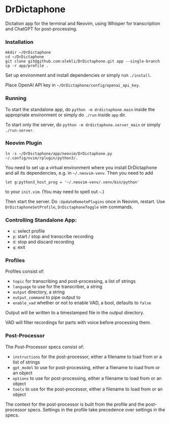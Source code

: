 # DrDictaphone

Dictation app for the terminal and Neovim, using Whisper for transcription and ChatGPT for post-processing.

### Installation

```
mkdir ~/DrDictaphone
cd ~/DrDictaphone
git clone git@github.com:olekli/DrDictaphone.git app --single-branch
cp -r app/profile .
```

Set up environment and install dependencies or simply run `./install`.

Place OpenAI API key in `~/DrDictaphone/config/openai_api_key`.

### Running

To start the standalone app, do `python -m drdictaphone.main` inside the appropriate environment or simply do `./run` inside `app` dir.

To start only the server, do `python -m drdictaphone.server_main` or simply `./run-server`.

### Neovim Plugin

```
ln -s ~/DrDictaphone/app/neovim/DrDictaphone.py ~/.config/nvim/rplugin/python3/.
```

You need to set up a virtual environment where you install DrDictaphone and all its dependencies, e.g. in `~/.neovim-venv`. Then you need to add
```
let g:python3_host_prog = '~/.neovim-venv/.venv/bin/python'
```
to your `init.vim`. (You may need to spell out `~`.)

Then start the server. Do `:UpdateRemotePlugins` once in Neovim, restart. Use `DrDictaphoneSetProfile`, `DrDictaphoneToggle` vim commands.

### Controlling Standalone App:

- `s`: select profile
- `p`: start / stop and transcribe recording
- `d`: stop and discard recording
- `q`: exit

### Profiles

Profiles consist of:

- `topic` for transcribing and post-processing, a list of strings
- `language` to use for the transcriber, a string
- `output` directory, a string
- `output_command` to pipe output to
- `enable_vad` whether or not to enable VAD, a bool, defaults to `false`

Output will be written to a timestamped file in the output directory.

VAD will filter recordings for parts with voice before processing them.

### Post-Processor

The Post-Processor specs consist of:

- `instructions` for the post-processor, either a filename to load from or a list of strings
- `gpt_model` to use for post-processing, either a filename to load from or an object
- `options` to use for post-processing, either a filename to load from or an object
- `tools` to use for the post-processor, either a filename to load from or an object

The context for the post-processor is built from the profile and the post-processor specs. Settings in the profile take precedence over settings in the specs.
